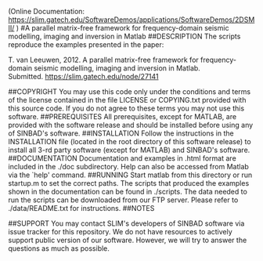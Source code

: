 (Online Documentation: <https://slim.gatech.edu/SoftwareDemos/applications/SoftwareDemos/2DSMII/> )
#A parallel matrix-free framework for frequency-domain seismic modelling, imaging and inversion in Matlab
##DESCRIPTION
The scripts reproduce the examples presented in the paper:
    
T. van Leeuwen, 2012. 
A parallel matrix-free framework for frequency-domain seismic modelling, imaging and inversion in Matlab.<br />
    Submitted. <https://slim.gatech.edu/node/27141>

##COPYRIGHT
You may use this code only under the conditions and terms of the
    license contained in the file LICENSE or COPYING.txt provided with
    this source code. If you do not agree to these terms you may not
    use this software.
##PREREQUISITES
All prerequisites, except for MATLAB, are provided with the
    software release and should be installed before using any of
    SINBAD's software.
##INSTALLATION
Follow the instructions in the INSTALLATION file (located in the
    root directory of this software release) to install all 3-rd party
    software (except for MATLAB) and SINBAD's software.
##DOCUMENTATION
Documentation and examples in .html format are included in the ./doc subdirectory.
    Help can also be accessed from Matlab via the `help' command.
##RUNNING
Start matlab from this directory or run startup.m to set the correct paths. 
The scripts that produced the examples shown in the documentation can be found in ./scripts.
The data needed to run the scripts can be downloaded from our FTP server. Please refer to ./data/README.txt
    for instructions.
##NOTES

##SUPPORT
 You may contact SLIM's developers of SINBAD software via issue tracker for this repository. We do not have resources to actively support public version of our software. However, we will try to answer the questions as much as possible.
